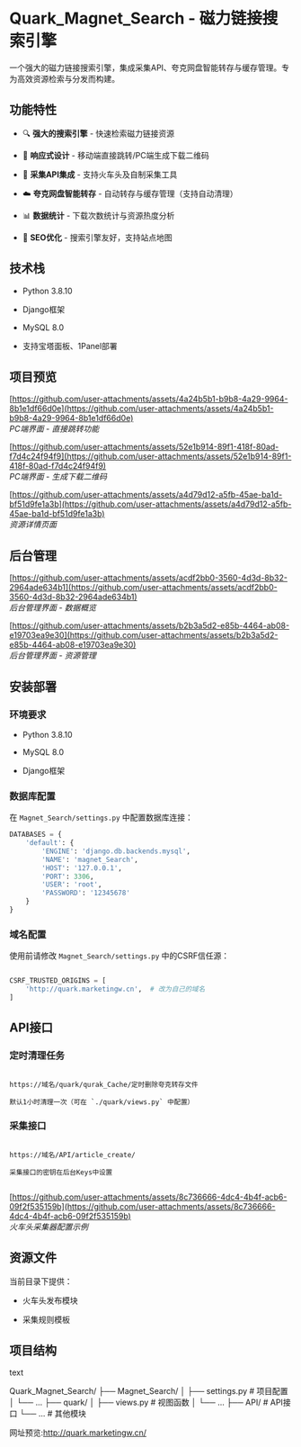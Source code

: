# Quark_Magnet_Search - 磁力链接搜索引擎

一个强大的磁力链接搜索引擎，集成采集API、夸克网盘智能转存与缓存管理。专为高效资源检索与分发而构建。

## 功能特性

- 🔍 **强大的搜索引擎** - 快速检索磁力链接资源
    
- 📱 **响应式设计** - 移动端直接跳转/PC端生成下载二维码
    
- 🤖 **采集API集成** - 支持火车头及自制采集工具
    
- ☁️ **夸克网盘智能转存** - 自动转存与缓存管理（支持自动清理）
    
- 📊 **数据统计** - 下载次数统计与资源热度分析
    
- 🔎 **SEO优化** - 搜索引擎友好，支持站点地图
    

## 技术栈

- Python 3.8.10
    
- Django框架
    
- MySQL 8.0
    
- 支持宝塔面板、1Panel部署
    

## 项目预览

[https://github.com/user-attachments/assets/4a24b5b1-b9b8-4a29-9964-8b1e1df66d0e](https://github.com/user-attachments/assets/4a24b5b1-b9b8-4a29-9964-8b1e1df66d0e)  
_PC端界面 - 直接跳转功能_

[https://github.com/user-attachments/assets/52e1b914-89f1-418f-80ad-f7d4c24f94f9](https://github.com/user-attachments/assets/52e1b914-89f1-418f-80ad-f7d4c24f94f9)  
_PC端界面 - 生成下载二维码_

[https://github.com/user-attachments/assets/a4d79d12-a5fb-45ae-ba1d-bf51d9fe1a3b](https://github.com/user-attachments/assets/a4d79d12-a5fb-45ae-ba1d-bf51d9fe1a3b)  
_资源详情页面_

## 后台管理

[https://github.com/user-attachments/assets/acdf2bb0-3560-4d3d-8b32-2964ade634b1](https://github.com/user-attachments/assets/acdf2bb0-3560-4d3d-8b32-2964ade634b1)  
_后台管理界面 - 数据概览_

[https://github.com/user-attachments/assets/b2b3a5d2-e85b-4464-ab08-e19703ea9e30](https://github.com/user-attachments/assets/b2b3a5d2-e85b-4464-ab08-e19703ea9e30)  
_后台管理界面 - 资源管理_

## 安装部署

### 环境要求

- Python 3.8.10
    
- MySQL 8.0
    
- Django框架
    

### 数据库配置

在 `Magnet_Search/settings.py` 中配置数据库连接：

```python
DATABASES = {
    'default': {
        'ENGINE': 'django.db.backends.mysql',
        'NAME': 'magnet_Search',
        'HOST': '127.0.0.1',
        'PORT': 3306,
        'USER': 'root',
        'PASSWORD': '12345678'
    }
}

```
### 域名配置

使用前请修改 `Magnet_Search/settings.py` 中的CSRF信任源：

```python

CSRF_TRUSTED_ORIGINS = [
    'http://quark.marketingw.cn',  # 改为自己的域名
]

```
## API接口

### 定时清理任务

```text

https://域名/quark/qurak_Cache/定时删除夸克转存文件

默认1小时清理一次（可在 `./quark/views.py` 中配置）
```

### 采集接口

```text

https://域名/API/article_create/

采集接口的密钥在后台Keys中设置


```
[https://github.com/user-attachments/assets/8c736666-4dc4-4b4f-acb6-09f2f535159b](https://github.com/user-attachments/assets/8c736666-4dc4-4b4f-acb6-09f2f535159b)  
_火车头采集器配置示例_
## 资源文件

当前目录下提供：

- 火车头发布模块
    
- 采集规则模板
    

## 项目结构

text

Quark_Magnet_Search/
├── Magnet_Search/
│   ├── settings.py      # 项目配置
│   └── ...
├── quark/
│   ├── views.py         # 视图函数
│   └── ...
├── API/                 # API接口
└── ...                  # 其他模块

网址预览:http://quark.marketingw.cn/
